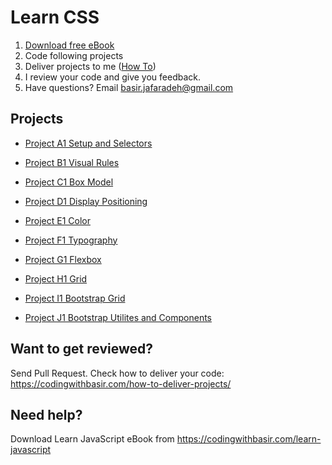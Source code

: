 # Learn CSS

1. [Download free eBook](https://codingwithbasir.com/download)
2. Code following projects
3. Deliver projects to me ([How To](https://codingwithbasir.com/how-to-deliver-projects/))
4. I review your code and give you feedback.
5. Have questions? Email [basir.jafaradeh@gmail.com](mailto:basir.jafaradeh@gmail.com)

## Projects

- [Project A1 Setup and Selectors ](project-css-a1-setup-and-selectors)

- [Project B1 Visual Rules ](project-css-b1-visual-rules)

- [Project C1 Box Model](project-css-c1-box-model)

- [Project D1 Display Positioning](project-css-d1-display-positioning)

- [Project E1 Color](project-css-e1-color)

- [Project F1 Typography](project-css-f1-typography)

- [Project G1 Flexbox](project-css-g1-flexbox)

- [Project H1 Grid](project-css-h1-grid)

- [Project I1 Bootstrap Grid](project-css-i1-bootstrap-grid)

- [Project J1 Bootstrap Utilites and Components](project-css-j1-bootstrap-utilities-components)

## Want to get reviewed?

Send Pull Request. Check how to deliver your code: https://codingwithbasir.com/how-to-deliver-projects/

## Need help?

Download Learn JavaScript eBook from https://codingwithbasir.com/learn-javascript
